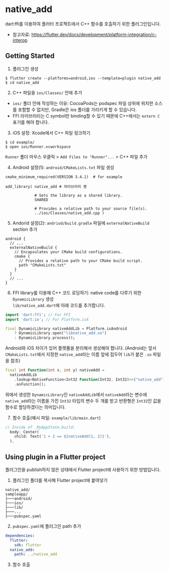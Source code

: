 # native_add

dart:ffi를 이용하여 플러터 프로젝트에서 C++ 함수를 호출하기 위한 플러그인입니다.  
* 참고자료: https://flutter.dev/docs/development/platform-integration/c-interop  

## Getting Started

1. 플러그인 생성  
```terminal
$ flutter create --platforms=android,ios --template=plugin native_add
$ cd native_add
```

2. C++ 파일을 `ios/Classes/` 안에 추가  
* `ios/` 폴더 안에 작성하는 이유: CocoaPods는 podspec 파일 상위에 위치한 소스를 포함할 수 없지만, Gradle은 ios 폴더를 가리키게 할 수 있습니다.
* FFI 라이브러리는 C symbol만 binding할 수 있기 때문에 C++에서는 `extern C` 표기를 해야 합니다.

3. iOS 설정: Xcode에서 C++ 파일 링크하기  
```terminal
$ cd example/
$ open ios/Runner.xcworkspace
```
`Runner` 폴더 마우스 우클릭 > `Add Files to "Runner"...` > C++ 파일 추가

4. Android 설정(1): `android/CMakeLists.txt` 파일 생성  
```
cmake_minimum_required(VERSION 3.4.1)  # for example

add_library( native_add # 라이브러리 명

             # Sets the library as a shared library.
             SHARED

             # Provides a relative path to your source file(s).
             ../ios/Classes/native_add.cpp )
```

5. Andorid 설정(2): `andriod/build.gradle` 파일에 `externalNativeBuild` section 추가  
```
android {
  // ...
  externalNativeBuild {
    // Encapsulates your CMake build configurations.
    cmake {
      // Provides a relative path to your CMake build script.
      path "CMakeLists.txt"
    }
  }
  // ...
}
```

6. FFI library를 이용해 C++ 코드 로딩하기: native code를 다루기 위한 `DynamicLibrary` 생성  
`lib/native_add.dart`에 아래 코드를 추가합니다.  
```dart
import 'dart:ffi'; // For FFI
import 'dart:io'; // For Platform.isX

final DynamicLibrary nativeAddLib = Platform.isAndroid
    ? DynamicLibrary.open("libnative_add.so")
    : DynamicLibrary.process();
```
Android와 iOS 차이가 있어 플랫폼을 분리해서 생성해야 합니다. (Android는 앞서 `CMakeLists.txt`에서 지정한 `native_add`라는 이름 앞에 접두어 `lib`가 붙은 `.so` 파일을 참조)  

```dart
final int Function(int x, int y) nativeAdd =
  nativeAddLib
    .lookup<NativeFunction<Int32 Function(Int32, Int32)>>("native_add")
    .asFunction();
```
위에서 생성한 `DynamicLibrary`인 `nativeAddLib`에서 `nativeAdd`라는 변수에 `native_add`라는 이름을 가진 `Int32` 타입의 변수 두 개를 받고 반환형은 `Int32`인 값을 함수로 할당하겠다는 의미입니다.

7. 함수 호출(예시 파일: `example/lib/main.dart`)  
```dart
// Inside of _MyAppState.build:
  body: Center(
    child: Text('1 + 2 == ${nativeAdd(1, 2)}'),
  ),
```

## Using plugin in a Flutter project
플러그인을 publish하지 않은 상태에서 Flutter project에 사용하기 위한 방법입니다.
1. 플러그인 폴더를 복사해 Flutter project에 붙여넣기  
```
native_add/
sampleapp/
├───android/
├───ios/
├───lib/
├───...
├───pubspec.yaml
```

2. `pubspec.yaml`에 플러그인 path 추가
```yaml
dependencies:
  flutter:
    sdk: flutter
  native_add:
    path: ../native_add
```

3. 함수 호출
